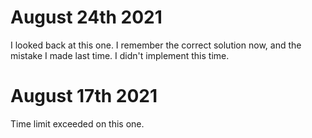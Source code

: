 # August 24th 2021
I looked back at this one. I remember the correct solution now, and the mistake I made last time. I didn't implement 
this time.
# August 17th 2021
Time limit exceeded on this one.